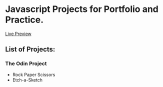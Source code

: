 # Javascript Projects for Portfolio and Practice.

[Live Preview](https://nikolaizhnikolov.github.io/top_js_portfolio/)

## List of Projects:
### The Odin Project
 - Rock Paper Scissors
 - Etch-a-Sketch
